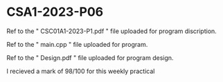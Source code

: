 # CSA1-2023-P06

Ref to the " CSC01A1-2023-P1.pdf " file uploaded for program discription.

Ref to the " main.cpp " file uploaded for program.

Ref to the " Design.pdf " file uploaded for program design.


I recieved a mark of 98/100 for this weekly practical
